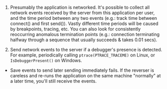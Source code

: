 1) Presumably the application is networked. It's possible to collect all network events received by the server from this
application per user, and the time period between any two events (e.g.: track time between connect() and first send()).
Vastly different time periods will be caused by breakpoints, tracing, etc. You can also look for consistently reoccurring
anomalous termination points (e.g.: connection terminating halfway through a sequence that usually succeeds &
takes 0.01 secs).

2) Send network events to the server if a debugger's presence is detected. For example, periodically calling
`ptrace(PTRACE_TRACEME)` on Linux, or `IsDebuggerPresent()` on Windows.

  - Save events to send later sending immediately fails. If the reverser is careless and re-runs the application on
    the same machine "normally" at a later time, you'll still receive the events.
